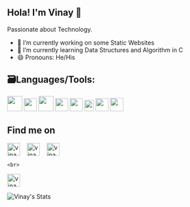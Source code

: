 ## Hola! I'm Vinay 👋

Passionate about Technology. 
- 🔭 I’m currently working on some Static Websites
- 🌱 I’m currently learning Data Structures and Algorithm in C
- 😄 Pronouns: He/His


## 🗃Languages/Tools:

<p>		
<img src = "https://cdn.iconscout.com/icon/free/png-512/c-programming-569564.png" width="35">
<img src = "https://user-images.githubusercontent.com/42747200/46140125-da084900-c26d-11e8-8ea7-c45ae6306309.png" width="30">
<img src = "https://images.vexels.com/media/users/3/166401/isolated/preview/b82aa7ac3f736dd78570dd3fa3fa9e24-java-programming-language-icon-by-vexels.png" width="35">
<img src = "https://cdn.iconscout.com/icon/free/png-256/html5-40-1175193.png" width = "30">
<img src = "https://cdn4.iconfinder.com/data/icons/social-media-logos-6/512/121-css3-512.png" width = "30">
<img src = "https://upload.wikimedia.org/wikipedia/commons/thumb/9/99/Unofficial_JavaScript_logo_2.svg/1024px-Unofficial_JavaScript_logo_2.svg.png" width = "22" height="26">

<img src = "https://i2.wp.com/blogs.perficient.com/files/2015/09/Azure-SQL-Database.png?fit=512%2C512&ssl=1" width = "30">
<img src = "https://upload.wikimedia.org/wikipedia/commons/thumb/3/35/Tux.svg/1200px-Tux.svg.png" width="31">	

	
</p>

## Find me on
 
 <p align="left">
  <a href="https://linkedin.com/in/vinayyy031" target="blank"><img align="center" src="https://cdn.jsdelivr.net/npm/simple-icons@3.0.1/icons/linkedin.svg" alt="vinayyy031" height="30" width="30" /></a> &nbsp;&nbsp;
  <a href="https://instagram.com/vinayyy031" target="blank"><img align="center" src="https://cdn.jsdelivr.net/npm/simple-icons@3.0.1/icons/instagram.svg" alt="vinayyy031" height="30" width="30" /></a> &nbsp;&nbsp;
<a href="https://twitter.com/vinayyy031" target="blank"><img align="center" src="https://cdn.jsdelivr.net/npm/simple-icons@3.0.1/icons/twitter.svg" alt="vinayyy031" height="30" width="30" /></a> &nbsp;&nbsp;
	
	<br>
<a href="mailto:vinay.unision@gmail.com" target="blank"><img align="center" src="https://cdn.jsdelivr.net/npm/simple-icons@3.0.1/icons/gmail.svg" alt="vinay.unision@gmail.com" height="30" width="30" /></a>
	
	
<img align="center" src="https://github-readme-stats.anuraghazra1.vercel.app/api?username=vinayyy031&show_icons=true&include_all_commits=true&theme=material-palenight" alt="Vinay's Stats" />
</p>
